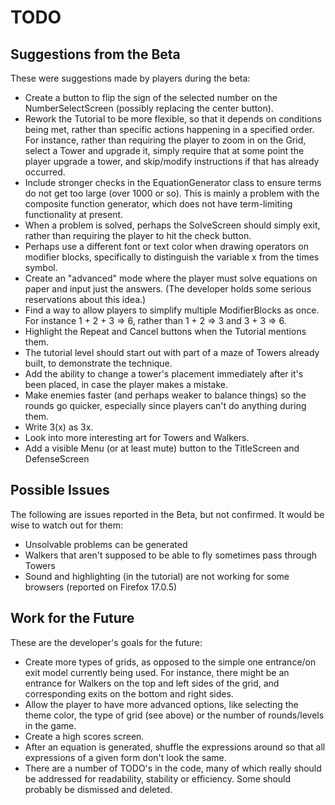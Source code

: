 TODO
====

Suggestions from the Beta
-------------------------
These were suggestions made by players during the beta:
* Create a button to flip the sign of the selected number on the NumberSelectScreen (possibly replacing the center button).
* Rework the Tutorial to be more flexible, so that it depends on conditions being met, rather than specific actions happening in a specified order. For instance, rather than requiring the player to zoom in on the Grid, select a Tower and upgrade it, simply require that at some point the player upgrade a tower, and skip/modify instructions if that has already occurred.
* Include stronger checks in the EquationGenerator class to ensure terms do not get too large (over 1000 or so). This is mainly a problem with the composite function generator, which does not have term-limiting functionality at present.
* When a problem is solved, perhaps the SolveScreen should simply exit, rather than requiring the player to hit the check button.
* Perhaps use a different font or text color when drawing operators on modifier blocks, specifically to distinguish the variable x from the times symbol.
* Create an "advanced" mode where the player must solve equations on paper and input just the answers. (The developer holds some serious reservations about this idea.)
* Find a way to allow players to simplify multiple ModifierBlocks as once. For instance 1 + 2 + 3 => 6, rather than 1 + 2 => 3 and 3 + 3 => 6.
* Highlight the Repeat and Cancel buttons when the Tutorial mentions them.
* The tutorial level should start out with part of a maze of Towers already built, to demonstrate the technique.
* Add the ability to change a tower's placement immediately after it's been placed, in case the player makes a mistake.
* Make enemies faster (and perhaps weaker to balance things) so the rounds go quicker, especially since players can't do anything during them.
* Write 3(x) as 3x.
* Look into more interesting art for Towers and Walkers.
* Add a visible Menu (or at least mute) button to the TitleScreen and DefenseScreen

Possible Issues
---------------------
The following are issues reported in the Beta, but not confirmed. It would be wise to watch out for them:
* Unsolvable problems can be generated
* Walkers that aren't supposed to be able to fly sometimes pass through Towers
* Sound and highlighting (in the tutorial) are not working for some browsers (reported on Firefox 17.0.5)

Work for the Future
-------------------
These are the developer's goals for the future:
* Create more types of grids, as opposed to the simple one entrance/on exit model currently being used. For instance, there might be an entrance for Walkers on the top and left sides of the grid, and corresponding exits on the bottom and right sides.
* Allow the player to have more advanced options, like selecting the theme color, the type of grid (see above) or the number of rounds/levels in the game.
* Create a high scores screen.
* After an equation is generated, shuffle the expressions around so that all expressions of a given form don't look the same.
* There are a number of TODO's in the code, many of which really should be addressed for readability, stability or efficiency. Some should probably be dismissed and deleted.
